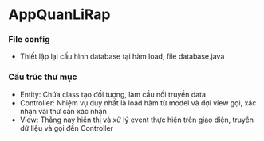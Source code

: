 # AppQuanLiRap </br>
### File config </br>
- Thiết lập lại cấu hình database tại hàm load, file database.java
### Cấu trúc thư mục </br>
- Entity: Chứa class tạo đối tượng, làm cầu nối truyền data  </br>
- Controller: Nhiệm vụ duy nhất là load hàm từ model và đợi view gọi, xác nhận vài thứ cần xác nhận  </br>
- View: Thằng này hiển thị và xử lý event thực hiện trên giao diện, truyền dữ liệu và gọi đến Controller </br>

